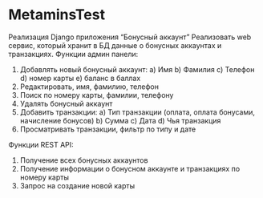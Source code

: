 # MetaminsTest
Реализация Django приложения “Бонусный аккаунт”
Реализовать web сервис, который хранит в БД данные о бонусных аккаунтах и
транзакциях.
Функции админ панели:
  1) Добавлять новый бонусный аккаунт:
    a) Имя
    b) Фамилия
    c) Телефон
    d) номер карты
    e) баланс в баллах
  2) Редактировать, имя, фамилию, телефон
  3) Поиск по номеру карты, фамилии, телефону
  4) Удалять бонусный аккаунт
  5) Добавить транзакции:
    a) Тип транзакции (оплата, оплата бонусами, начисление бонусов)
    b) Сумма
    c) Дата
    d) Чья транзакция
  6) Просматривать транзакции, фильтр по типу и дате

Функции REST API:
   1) Получение всех бонусных аккаунтов
   2) Получение информации о бонусном аккаунте и транзакциях по номеру карты
   3) Запрос на создание новой карты
